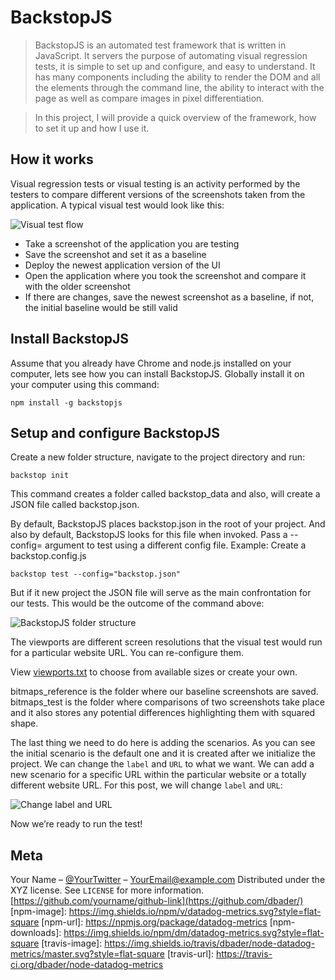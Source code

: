 # BackstopJS
> BackstopJS is an automated test framework that is written in JavaScript. It servers the purpose of automating visual regression tests, it is simple to set up and configure, and easy to understand. It has many components including the ability to render the DOM and all the elements through the command line, the ability to interact with the page as well as compare images in pixel differentiation.

> In this project, I will provide a quick overview of the framework, how to set it up and how I use it.

## How it works
Visual regression tests or visual testing is an activity performed by the testers to compare different versions of the screenshots taken from the application. A typical visual test would look like this:

![Visual test flow](https://wki5a3.n3cdn1.secureserver.net/wp-content/uploads/2021/02/basckstopjs.png)

* Take a screenshot of the application you are testing
* Save the screenshot and set it as a baseline
* Deploy the newest application version of the UI
* Open the application where you took the screenshot and compare it with the older screenshot
* If there are changes, save the newest screenshot as a baseline, if not, the initial baseline would be still valid

## Install BackstopJS
Assume that you already have Chrome and node.js installed on your computer, lets see how you can install BackstopJS. Globally install it on your computer using this command:
```
npm install -g backstopjs
```

## Setup and configure BackstopJS
Create a new folder structure, navigate to the project directory and run:
```
backstop init
```
This command creates a folder called backstop_data and also, will create a JSON file called backstop.json.

By default, BackstopJS places backstop.json in the root of your project. And also by default, BackstopJS looks for this file when invoked.
Pass a --config=<configFilePathStr> argument to test using a different config file.
Example: Create a backstop.config.js
```
backstop test --config="backstop.json"
```
But if it new project the JSON file will serve as the main confrontation for our tests. This would be the outcome of the command above:

![BackstopJS folder structure](https://wki5a3.n3cdn1.secureserver.net/wp-content/uploads/2021/02/2021-02-01-12_15_20-Untitled-Workspace-Visual-Studio-Code.png)

The viewports are different screen resolutions that the visual test would run for a particular website URL. You can re-configure them.

View [viewports.txt](https://github.com/chabanstas/BackstopJS/blob/main/viewports.txt) to choose from available sizes or create your own.

bitmaps_reference is the folder where our baseline screenshots are saved. 
bitmaps_test is the folder where comparisons of two screenshots take place and it also stores any potential differences highlighting them with squared shape.

The last thing we need to do here is adding the scenarios. 
As you can see the initial scenario is the default one and it is created after we initialize the project. 
We can change the `label` and `URL` to what we want. 
We can add a new scenario for a specific URL within the particular website or a totally different website URL. For this post, we will change `label` and `URL`:

![Change label and URL](https://drive.google.com/file/d/1pPnJzfLEQCSmt43RbI2TAqPm1-21Vhwa/view)

Now we’re ready to run the test!

## Meta
Your Name – [@YourTwitter](https://twitter.com/dbader_org) – YourEmail@example.com
Distributed under the XYZ license. See ``LICENSE`` for more information.
[https://github.com/yourname/github-link](https://github.com/dbader/)
[npm-image]: https://img.shields.io/npm/v/datadog-metrics.svg?style=flat-square
[npm-url]: https://npmjs.org/package/datadog-metrics
[npm-downloads]: https://img.shields.io/npm/dm/datadog-metrics.svg?style=flat-square
[travis-image]: https://img.shields.io/travis/dbader/node-datadog-metrics/master.svg?style=flat-square
[travis-url]: https://travis-ci.org/dbader/node-datadog-metrics
